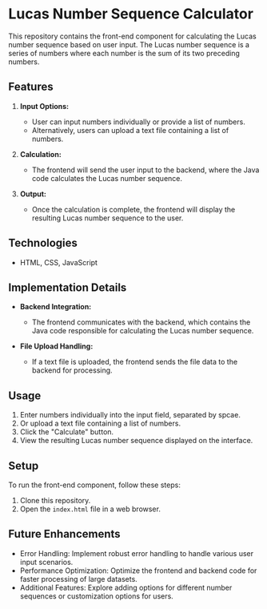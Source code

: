 # Lucas Number Sequence Calculator

This repository contains the front-end component for calculating the Lucas number sequence based on user input. The Lucas number sequence is a series of numbers where each number is the sum of its two preceding numbers.

## Features

1. **Input Options:**
   - User can input numbers individually or provide a list of numbers.
   - Alternatively, users can upload a text file containing a list of numbers.

2. **Calculation:**
   - The frontend will send the user input to the backend, where the Java code calculates the Lucas number sequence.

3. **Output:**
   - Once the calculation is complete, the frontend will display the resulting Lucas number sequence to the user.

## Technologies

  - HTML, CSS, JavaScript

## Implementation Details

- **Backend Integration:**
  - The frontend communicates with the backend, which contains the Java code responsible for calculating the Lucas number sequence.
  
- **File Upload Handling:**
  - If a text file is uploaded, the frontend sends the file data to the backend for processing.

## Usage

1. Enter numbers individually into the input field, separated by spcae.
2. Or upload a text file containing a list of numbers.
3. Click the "Calculate" button.
4. View the resulting Lucas number sequence displayed on the interface.

## Setup

To run the front-end component, follow these steps:

1. Clone this repository.
2. Open the `index.html` file in a web browser.

## Future Enhancements

- Error Handling: Implement robust error handling to handle various user input scenarios.
- Performance Optimization: Optimize the frontend and backend code for faster processing of large datasets.
- Additional Features: Explore adding options for different number sequences or customization options for users.
